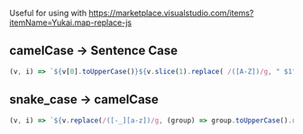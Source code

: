 Useful for using with https://marketplace.visualstudio.com/items?itemName=Yukai.map-replace-js

## camelCase -> Sentence Case
```js
(v, i) => `${v[0].toUpperCase()}${v.slice(1).replace( /([A-Z])/g, " $1" )}`
```

## snake_case -> camelCase
```js
(v, i) => `${v.replace(/([-_][a-z])/g, (group) => group.toUpperCase().replace('-', '').replace('_', ''))}`
```
